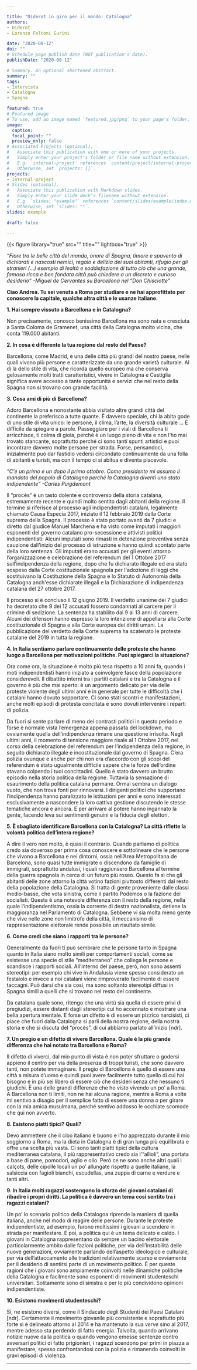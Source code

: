 ```yaml
---

title: "Diderot in giro per il mondo: Catalogna"
authors:
- Diderot
- Lorenzo Feltoni Gurini

date: "2020-08-12"
doi: ""
# Schedule page publish date (NOT publication's date).
publishDate: "2020-08-12"

# Summary. An optional shortened abstract.
summary: ""
tags:
- Intervista
- Catalogna
- Spagna

featured: true
# Featured image
# To use, add an image named `featured.jpg/png` to your page's folder. 
image:
  caption: 
  focal_point: ""
  preview_only: false
# Associated Projects (optional).
#   Associate this publication with one or more of your projects.
#   Simply enter your project's folder or file name without extension.
#   E.g. `internal-project` references `content/project/internal-project/index.md`.
#   Otherwise, set `projects: []`.
projects:
- internal-project
# Slides (optional).
#   Associate this publication with Markdown slides.
#   Simply enter your slide deck's filename without extension.
#   E.g. `slides: "example"` references `content/slides/example/index.md`.
#   Otherwise, set `slides: ""`.
slides: example

draft: false

---
```




{{< figure library="true" src="" title="" lightbox="true" >}}


*“Fiore tra le belle città del mondo, onore di Spagna, timore e spavento di dichiarati e nascosti nemici, regalo e delizia dei suoi abitanti, rifugio per gli stranieri (…) esempio di lealtà e soddisfazione di tutto ciò che una grande, famosa ricca e ben fondata città può chiedere a un discreto e curioso desiderio”
-Miguel de Cervantes su Barcellona nel “Don Chisciotte”*

**Ciao Andrea. 
Tu sei venuta a Roma per studiare e ne hai approfittato per conoscere la capitale, qualche altra città e le usanze italiane.**

**1. Hai sempre vissuto a Barcellona e in Catalogna?**

Non precisamente, conosco benissimo Barcellona ma sono nata e cresciuta a Santa Coloma de Gramenet, una città della Catalogna molto vicina, che conta 119.000 abitanti.

**2. In cosa è differente la tua regione dal resto del Paese?**

Barcellona, come Madrid, è una delle città più grandi del nostro paese, nelle quali vivono più persone e caratterizzate da una grande varietà culturale. 
Al di là dello stile di vita, che ricorda quello europeo ma che conserva gelosamente molti tratti caratteristici, vivere in Catalogna e Castiglia significa avere accesso a tante opportunità e servizi che nel resto della Spagna non si trovano con grande facilità.

**3. Cosa ami di più di Barcellona?**

Adoro Barcellona e nonostante abbia visitato altre grandi città del continente la preferisco a tutte quante. 
È davvero speciale, chi la abita gode di uno stile di vita unico: le persone, il clima, l’arte, la diversità culturale … È difficile da spiegare a parole. Passeggiare per i viali di Barcellona ti arricchisce, ti colma di gioia, perché è un luogo pieno di vita e non l’ho mai trovato stancante, soprattutto perché ci sono tanti spunti artistici e puoi incontrare davvero molte persone per strada. Forse, pensandoci, inizialmente può dar fastidio vedersi circondato continuamente da una folla di abitanti e turisti, ma con il tempo ci si abitua e diventa piacevole.

*“C'è un primo e un dopo il primo ottobre. Come presidente mi assumo il mandato del popolo di Catalogna perché la Catalogna diventi uno stato indipendente”
-Carles Puigdemont*

Il “procés” è un tasto dolente e controverso della storia catalana, estremamente recente e quindi molto sentito dagli abitanti della regione. Il termine si riferisce al processo agli indipendentisti catalani, legalmente chiamato Causa Especia 2017, iniziato il 12 febbraio 2019 dalla Corte suprema della Spagna. 
Il processo è stato portato avanti da 7 giudici e diretto dal giudice Manuel Marchena e ha visto come imputati i maggiori esponenti del governo catalano pro-secessione e attivisti politici indipendentisti:
Alcuni imputati sono rimasti in detenzione preventiva senza cauzione dall'inizio del processo di istruzione e hanno quindi scontato parte della loro sentenza.
Gli imputati erano accusati per gli eventi attorno l’organizzazione e celebrazione del referendum del 1 Ottobre 2017 sull’indipendenza della regione, dopo che fu dichiarato illegale ed era stato sospeso dalla Corte costituzionale spagnola per l'adozione di leggi che sostituivano la Costituzione della Spagna e lo Statuto di Autonomia della Catalogna anch'esse dichiarate illegali e la Dichiarazione di indipendenza catalana del 27 ottobre 2017.

Il processo si è concluso il 12 giugno 2019. Il verdetto unanime dei 7 giudici ha decretato che 9 dei 12 accusati fossero condannati al carcere per il crimine di sedizione. 
La sentenza ha stabilito dai 9 ai 13 anni di carcere. Alcuni dei difensori hanno espresso la loro intenzione di appellarsi alla Corte costituzionale di Spagna e alla Corte europea dei diritti umani. 
La pubblicazione del verdetto della Corte suprema ha scatenato le proteste catalane del 2019 in tutta la regione.

**4. In Italia sentiamo parlare continuamente delle proteste che hanno luogo a Barcellona per motivazioni politiche. 
Puoi spiegarci la situazione?**

Ora come ora, la situazione è molto più tesa rispetto a 10 anni fa, quando i moti indipendentisti hanno iniziato a coinvolgere fasce della popolazione considerevoli. 
Il dibattito interni tra i partiti catalani e tra la Catalogna e il governo è più che mai aperto: è un argomento delicato per via delle proteste violente degli ultimi anni e in generale per tutte le difficoltà che i catalani hanno dovuto sopportare. Ci sono stati scontri e manifestazioni, anche molti episodi di protesta concitata e sono dovuti intervenire i reparti di polizia.

Da fuori si sente parlare di meno dei contrasti politici in questo periodo e forse è normale vista l’emergenza appena passata del lockdown, ma ovviamente quella dell’indipendenza rimane una questione irrisolta. Negli ultimi anni, il momento di tensione maggiore risale al 1 Ottobre 2017, nel corso della celebrazione del referendum per l’indipendenza della regione, in seguito dichiarato illegale e incostituzionale dal governo di Spagna. C’era polizia ovunque e anche per chi non era d’accordo con gli scopi del referendum è stato ugualmente difficile sapere che le forze dell’ordine stavano colpendo i tuoi concittadini. Quello è stato davvero un brutto episodio nella storia politica della regione. 
Tuttavia la sensazione di esaurimento della politica catalana permane. Ormai sembra un dialogo vuoto, che non trova fonti per rinnovarsi. I dirigenti politici che supportano l’indipendenza hanno paralizzato le istituzioni per anni e sono interessati esclusivamente a nascondere la loro cattiva gestione discutendo le stesse tematiche ancora e ancora. E per arrivare al potere hanno ingannato la gente, facendo leva sui sentimenti genuini e la fiducia degli elettori.

**5. È sbagliato identificare Barcellona con la Catalogna? La città riflette la volontà politica dell’intera regione?**

A dire il vero non molto, è quasi il contrario.
Quando parliamo di politica credo sia doveroso per prima cosa conoscere e sottolineare che le persone che vivono a Barcellona e nei dintorni, ossia nell’Area Metropolitana de Barcelona, sono quasi tutte immigrate o discendono da famiglie di immigrati, soprattutto andalusi, i quali raggiunsero Barcellona al termine della guerra spagnola in cerca di un futuro più roseo.
Questo fa sì che gli abitanti delle zone attorno la città votino fazioni piuttosto differenti dal resto della popolazione della Catalogna. Si tratta di gente proveniente dalle classi medio-basse, che vota sinistra, come il partito Podemos o la fazione dei socialisti.
Questa è una notevole differenza con il resto della regione, nella quale l’indipendentismo, ossia la corrente di destra nazionalista, detiene la maggioranza nel Parlamento di Catalogna. Sebbene vi sia molta meno gente che vive nelle zone non limitrofe della città, il meccanismo di rappresentazione elettorale rende possibile un risultato simile.

**6. Come credi che siano i rapporti tra le persone?**

Generalmente da fuori ti può sembrare che le persone tanto in Spagna quanto in Italia siano molto simili per comportamenti sociali, come se esistesse una specie di stile “mediterraneo” che collega le persone e scandisce i rapporti sociali. All’interno del paese, però, non sono assenti stereotipi: per esempio chi vive in Andalusia viene spesso considerato un festaiolo e invece a noi catalani viene rimproverato facilmente di essere taccagni. Può darsi che sia così, ma sono soltanto stereotipi diffusi in Spagna simili a quelli che si trovano nel resto del continente.

Da catalana quale sono, ritengo che una virtù sia quella di essere privi di pregiudizi, essere distanti dagli stereotipi cui ho accennato e mostrare una bella apertura mentale. E forse un difetto è di essere un pizzico narcisisti, ci piace che fuori dalla Catalogna si parli della nostra regione, della nostra storia e che si discuta del “procés”, di cui abbiamo parlato all’inizio [ndr].

**7. Un pregio e un difetto di vivere Barcellona. 
Quale è la più grande differenza che hai notato tra Barcellona e Roma?**

Il difetto di viverci, dal mio punto di vista è non poter sfruttare o godersi appieno il centro per via della presenza di troppi turisti, che sono davvero tanti, non potete immaginare. Il pregio di Barcellona è quello di essere una città a misura d’uomo e quindi puoi avere facilmente tutto quello di cui hai bisogno e in più sei libero di essere ciò che desideri senza che nessuno ti giudichi. 
È una delle grandi differenze che ho visto vivendo un po’ a Roma. A Barcellona non ti limiti, non ne hai alcuna ragione, mentre a Roma a volte mi sentivo a disagio per il semplice fatto di essere una donna o per girare con la mia amica musulmana, perché sentivo addosso le occhiate scomode che qui non avverto.

**8. Esistono piatti tipici? Quali?**

Devo ammettere che il cibo italiano è buono e l’ho apprezzato durante il mio soggiorno a Roma, ma la dieta in Catalogna è di gran lunga più equilibrata e offre una scelta più vasta. Ci sono tanti piatti tipici della cultura mediterranea catalana, il più rappresentativo credo sia l’“allioli”, una portata a base di pane, pomodori, aglio e olio. Però ce ne sono anche altri quali i calçots, delle cipolle locali un po’ allungate rispetto a quelle italiane, la salsiccia con fagioli bianchi, escudellas, una zuppa di carne e verdure e tanti altri.

**9. In Italia molti ragazzi sostengono lo sforzo dei giovani catalani di ribadire i propri diritti. La politica è davvero un tema così sentito tra i ragazzi catalani?**

Un po’ lo scenario politico della Catalogna riprende la maniera di quella italiana, anche nel modo di reagire delle persone. Durante le proteste indipendentiste, ad esempio, furono moltissimi i giovani a scendere in strada per manifestare. E poi, a politica qui è un tema delicato e caldo.
I giovani in Catalogna rappresentano da sempre un bacino elettorale particolarmente ambito dalle fazioni politiche, per via dell’instabilità delle nuove generazioni, ovviamente parlando dell’aspetto ideologico e culturale, per via dell’attaccamento alle tradizioni relativamente scarso e ovviamente per il desiderio di sentirsi parte di un movimento politico. 
È per queste ragioni che i giovani sono ampiamente coinvolti nelle dinamiche politiche della Catalogna e facilmente sono esponenti di movimenti studenteschi universitari. 
Solitamente sono di sinistra e per lo più condividono opinioni indipendentiste. 

**10. Esistono movimenti studenteschi?**

Sì, ne esistono diversi, come il Sindacato degli Studenti dei Paesi Catalani [ndr]. Certamente il movimento giovanile più consistente e soprattutto più forte si è delineato attorno al 2014 e ha mantenuto la sua *verve* sino al 2017, mentre adesso sta perdendo di fatto energia. Talvolta, quando arrivano notizie nuove dalla politica o quando vengono emesse sentenze contro avversari politici di fatto prigionieri, i ragazzi scendono per primi in piazza a manifestare, spesso confrontandosi con la polizia e rimanendo coinvolti in gravi episodi di violenza. 


---
